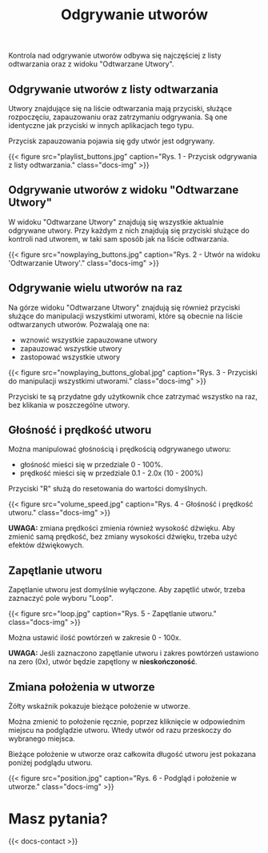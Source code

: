 ﻿---
title: "Odgrywanie utworów"
icon: "▶️"
description: "Utwory można odgrywać z kliku miejsc - dowiedz się jak."
weight: 60
---

Kontrola nad odgrywanie utworów odbywa się najczęściej z listy odtwarzania oraz z widoku "Odtwarzane Utwory".

## Odgrywanie utworów z listy odtwarzania

Utwory znajdujące się na liście odtwarzania mają przyciski, służące rozpoczęciu, zapauzowaniu oraz zatrzymaniu odgrywania. Są one identyczne jak przyciski w innych aplikacjach tego typu.

Przycisk zapauzowania pojawia się gdy utwór jest odgrywany.

{{< figure src="playlist_buttons.jpg" caption="Rys. 1 - Przycisk odgrywania z listy odtwarzania." class="docs-img" >}}

## Odgrywanie utworów z widoku "Odtwarzane Utwory"

W widoku "Odtwarzane Utwory" znajdują się wszystkie aktualnie odgrywane utwory. Przy każdym z nich znajdują się przyciski służące do kontroli nad utworem, w taki sam sposób jak na liście odtwarzania.

{{< figure src="nowplaying_buttons.jpg" caption="Rys. 2 - Utwór na widoku 'Odtwarzanie Utwory'." class="docs-img" >}}

## Odgrywanie wielu utworów na raz

Na górze widoku "Odtwarzane Utwory" znajdują się również przyciski służące do manipulacji wszystkimi utworami, które są obecnie na liście odtwarzanych utworów. Pozwalają one na:
- wznowić wszystkie zapauzowane utwory
- zapauzować wszystkie utwory
- zastopować wszystkie utwory

{{< figure src="nowplaying_buttons_global.jpg" caption="Rys. 3 - Przyciski do manipulacji wszystkimi utworami." class="docs-img" >}}

Przyciski te są przydatne gdy użytkownik chce zatrzymać wszystko na raz, bez klikania w poszczególne utwory.

## Głośność i prędkość utworu

Można manipulować głośnością i prędkością odgrywanego utworu:
- głośność mieści się w przedziale 0 - 100%.
- prędkość mieści się w przedziale 0.1 - 2.0x (10 - 200%)

Przyciski "R" służą do resetowania do wartości domyślnych.

{{< figure src="volume_speed.jpg" caption="Rys. 4 - Głośność i prędkość utworu." class="docs-img" >}}

**UWAGA:** zmiana prędkości zmienia również wysokość dźwięku. Aby zmienić samą prędkość, bez zmiany wysokości dźwięku, trzeba użyć efektów dźwiękowych.

## Zapętlanie utworu

Zapętlanie utworu jest domyślnie wyłączone. Aby zapętlić utwór, trzeba zaznaczyć pole wyboru "Loop".

{{< figure src="loop.jpg" caption="Rys. 5 - Zapętlanie utworu." class="docs-img" >}}

Można ustawić ilość powtórzeń w zakresie 0 - 100x. 

**UWAGA:** Jeśli zaznaczono zapętlanie utworu i zakres powtórzeń ustawiono na zero (0x), utwór będzie zapętlony w **nieskończoność**.

## Zmiana położenia w utworze

Żółty wskaźnik pokazuje bieżące położenie w utworze. 

Można zmienić to położenie ręcznie, poprzez kliknięcie w odpowiednim miejscu na podglądzie utworu. Wtedy utwór od razu przeskoczy do wybranego miejsca.

Bieżące położenie w utworze oraz całkowita długość utworu jest pokazana poniżej podglądu utworu.

{{< figure src="position.jpg" caption="Rys. 6 - Podgląd i położenie w utworze." class="docs-img" >}}

# Masz pytania?

{{< docs-contact >}}